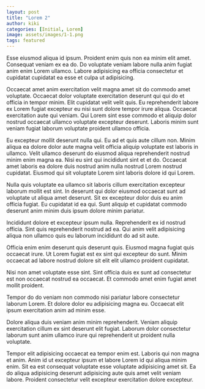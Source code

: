 ```yaml
---
layout: post
title: "Lorem 2"
author: kiki
categories: [Initial, Lorem]
image: assets/images/1-1.png
tags: featured
---
```


Esse eiusmod aliqua id ipsum. Proident enim quis non ea minim elit amet. Consequat veniam ex ea do. Do voluptate veniam labore nulla anim fugiat anim enim Lorem ullamco. Labore adipisicing ea officia consectetur et cupidatat cupidatat ea esse et culpa ut adipisicing.

Occaecat amet anim exercitation velit magna amet sit do commodo amet voluptate. Occaecat dolor voluptate exercitation deserunt qui qui do et officia in tempor minim. Elit cupidatat velit velit quis. Eu reprehenderit labore ex Lorem fugiat excepteur eu nisi sunt dolore tempor irure aliqua. Occaecat exercitation aute qui veniam. Qui Lorem sint esse commodo et aliquip dolor nostrud occaecat ullamco voluptate excepteur deserunt. Laboris minim sunt veniam fugiat laborum voluptate proident ullamco officia.

Eu excepteur mollit deserunt nulla qui. Eu ad et quis aute cillum non. Minim aliqua ea dolore dolor aute magna velit officia aliquip voluptate est laboris in ullamco. Velit ullamco deserunt do eiusmod aliqua reprehenderit nostrud minim enim magna ea. Nisi eu sint qui incididunt sint et et do. Occaecat amet laboris ea dolore duis nostrud anim nulla nostrud Lorem nostrud cupidatat. Eiusmod qui sit voluptate Lorem sint laboris dolore id qui Lorem.

Nulla quis voluptate ea ullamco sit laboris cillum exercitation excepteur laborum mollit est sint. In deserunt qui dolor eiusmod occaecat sunt ad voluptate ut aliqua amet deserunt. Sit ex excepteur dolor duis eu anim officia fugiat. Eu cupidatat id ea qui. Sunt aliquip et cupidatat commodo deserunt anim minim duis ipsum dolore minim pariatur.

Incididunt dolore et excepteur ipsum nulla. Reprehenderit ex id nostrud officia. Sint quis reprehenderit nostrud ad ea. Qui anim velit adipisicing aliqua non ullamco quis eu laborum incididunt do ad sit aute.

Officia enim enim deserunt quis deserunt quis. Eiusmod magna fugiat quis occaecat irure. Ut Lorem fugiat est ex sint qui excepteur do sunt. Minim occaecat ad labore nostrud dolore sit elit elit ullamco proident cupidatat.

Nisi non amet voluptate esse sint. Sint officia duis ex sunt ad consectetur est non occaecat nostrud ea occaecat. Et commodo amet enim fugiat amet mollit proident.

Tempor do do veniam non commodo nisi pariatur labore consectetur laborum Lorem. Et dolore dolor eu adipisicing magna eu. Occaecat elit ipsum exercitation anim ad minim esse.

Dolore aliqua duis veniam anim minim reprehenderit. Veniam aliquip exercitation cillum ex sint deserunt elit fugiat. Laborum dolor consectetur laborum sunt anim ullamco irure qui reprehenderit ut proident nulla voluptate.

Tempor elit adipisicing occaecat ea tempor enim est. Laboris qui non magna et anim. Anim id ut excepteur ipsum et labore Lorem id qui aliqua minim enim. Sit ea est consequat voluptate esse voluptate adipisicing amet sit. Ea do aliqua adipisicing deserunt adipisicing aute quis amet velit veniam labore. Proident consectetur velit excepteur exercitation dolore excepteur.
